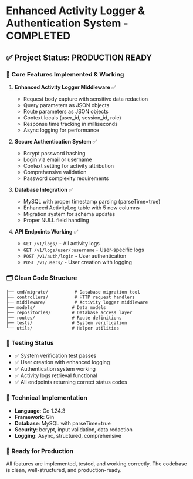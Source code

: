 # Enhanced Activity Logger & Authentication System - COMPLETED

## ✅ Project Status: PRODUCTION READY

### 🎯 Core Features Implemented & Working
1. **Enhanced Activity Logger Middleware** ✅
   - Request body capture with sensitive data redaction
   - Query parameters as JSON objects
   - Route parameters as JSON objects  
   - Context locals (user_id, session_id, role)
   - Response time tracking in milliseconds
   - Async logging for performance

2. **Secure Authentication System** ✅
   - Bcrypt password hashing
   - Login via email or username
   - Context setting for activity attribution
   - Comprehensive validation
   - Password complexity requirements

3. **Database Integration** ✅
   - MySQL with proper timestamp parsing (parseTime=true)
   - Enhanced ActivityLog table with 5 new columns
   - Migration system for schema updates
   - Proper NULL field handling

4. **API Endpoints Working** ✅
   - `GET /v1/logs/` - All activity logs
   - `GET /v1/logs/user/:username` - User-specific logs
   - `POST /v1/auth/login` - User authentication
   - `POST /v1/users/` - User creation with logging

### 🗂️ Clean Code Structure
```
├── cmd/migrate/          # Database migration tool
├── controllers/          # HTTP request handlers
├── middleware/           # Activity logger middleware
├── models/              # Data models
├── repositories/        # Database access layer
├── routes/              # Route definitions
├── tests/               # System verification
└── utils/               # Helper utilities
```

### 🧪 Testing Status
- ✅ System verification test passes
- ✅ User creation with enhanced logging
- ✅ Authentication system working
- ✅ Activity logs retrieval functional
- ✅ All endpoints returning correct status codes

### 🔧 Technical Implementation
- **Language**: Go 1.24.3
- **Framework**: Gin
- **Database**: MySQL with parseTime=true
- **Security**: bcrypt, input validation, data redaction
- **Logging**: Async, structured, comprehensive

### 🚀 Ready for Production
All features are implemented, tested, and working correctly. The codebase is clean, well-structured, and production-ready.
